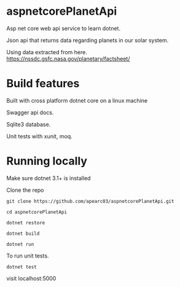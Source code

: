 # aspnetcorePlanetApi

Asp net core web api service to learn dotnet.

Json api that returns data regarding planets in our solar system.

Using data extracted from here. https://nssdc.gsfc.nasa.gov/planetary/factsheet/

# Build features

Built with cross platform dotnet core on a linux machine

Swagger api docs.

Sqlite3 database.

Unit tests with xunit, moq.

# Running locally

Make sure dotnet 3.1+ is installed

Clone the repo
```console
git clone https://github.com/apearc03/aspnetcorePlanetApi.git
```
```console
cd aspnetcorePlanetApi
```
```console
dotnet restore
```
```console
dotnet build
```
```console
dotnet run
```
To run unit tests.
```console
dotnet test
```
visit localhost:5000

